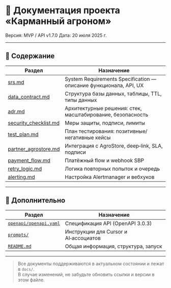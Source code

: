 
# 📘 Документация проекта «Карманный агроном»

Версия: MVP / API v1.7.0
Дата: 20 июля 2025 г.

---

## 📄 Содержание

| Раздел | Назначение |
|--------|------------|
| [srs.md](./srs.md) | System Requirements Specification — описание функционала, API, UX |
| [data_contract.md](./data_contract.md) | Структура базы данных, таблицы, TTL, типы данных |
| [adr.md](./adr.md) | Архитектурные решения: стек, масштабирование, безопасность |
| [security_checklist.md](./security_checklist.md) | Меры защиты, подписи, лимиты |
| [test_plan.md](./test_plan.md) | План тестирования: позитивные/негативные кейсы |
| [partner_agrostore.md](./partner_agrostore.md) | Интеграция с AgroStore, deep‑link, SLA, подписи |
| [payment_flow.md](./payment_flow.md) | Платёжный flow и webhook SBP |
| [retry_logic.md](./retry_logic.md) | Логика повторных попыток и очередь |
| [alerting.md](./alerting.md) | Настройка Alertmanager и вебхуков |

---

## 🧠 Дополнительно

| Раздел | Назначение |
|--------|------------|
| [`openapi/openapi.yaml`](../openapi/openapi.yaml) | Спецификация API (OpenAPI 3.0.3) |
| [`prompts/`](../prompts/) | Инструкции для Cursor и AI‑ассоциатов |
| [`README.md`](../README.md) | Общая информация, структура, запуск |

---

> Все документы поддерживаются в актуальном состоянии и лежат в `docs/`.  
> В случае изменений, не забудьте обновить ссылки и версии в этом файле.